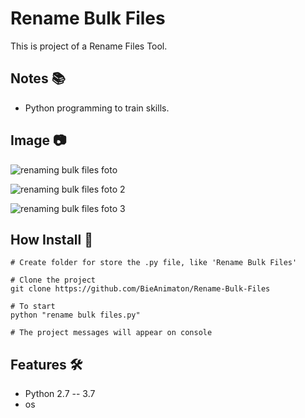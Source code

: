 # Rename Bulk Files

This is project of a Rename Files Tool.

## Notes :books:
- Python programming to train skills.

## Image :camera:
![renaming bulk files foto](https://user-images.githubusercontent.com/52220244/112772906-d0f8be00-9009-11eb-9fff-44478a7c78ed.JPG)

![renaming bulk files foto 2](https://user-images.githubusercontent.com/52220244/112772910-d5bd7200-9009-11eb-8fb2-5b667cf08e16.JPG)

![renaming bulk files foto 3](https://user-images.githubusercontent.com/52220244/112772912-d81fcc00-9009-11eb-9e23-16d99291ee98.JPG)

## How Install :bookmark_tabs:
```
# Create folder for store the .py file, like 'Rename Bulk Files'

# Clone the project
git clone https://github.com/BieAnimaton/Rename-Bulk-Files

# To start
python "rename bulk files.py"

# The project messages will appear on console
```

## Features :hammer_and_wrench:
- Python 2.7 -- 3.7
- os